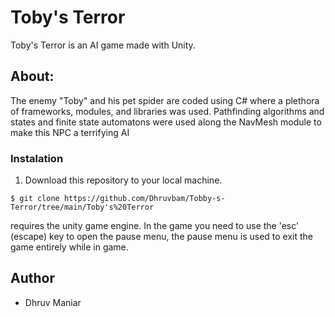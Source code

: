 # Toby's Terror
Toby's Terror is an AI game made with Unity.

## About:
The enemy "Toby" and his pet spider are coded using C# where a plethora of frameworks, modules, and libraries was used. Pathfinding algorithms and states and finite state automatons were used along the NavMesh module to make this NPC a terrifying AI

### Instalation
1. Download this repository to your local machine. 
```
$ git clone https://github.com/Dhruvbam/Tobby-s-Terror/tree/main/Toby's%20Terror
```
requires the unity game engine.
In the game you need to use the 'esc' (escape) key to open the pause menu, the pause menu is used to exit the game entirely while in game.

## Author
* Dhruv Maniar
